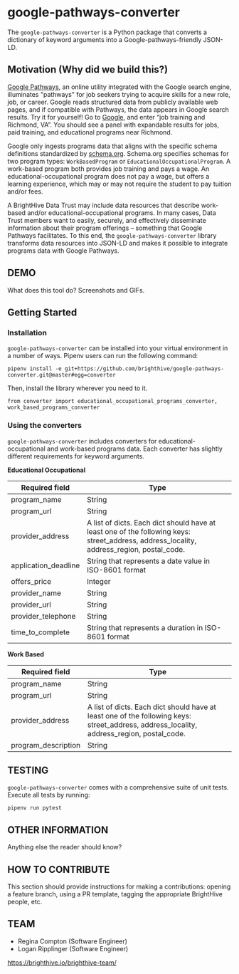 # google-pathways-converter

The `google-pathways-converter` is a Python package that converts a dictionary of keyword arguments into a Google-pathways-friendly JSON-LD.  

## Motivation (Why did we build this?)

[Google Pathways](https://developers.google.com/search/docs/data-types/job-training), an online utility integrated with the Google search engine, illuminates "pathways" for job seekers trying to acquire skills for a new role, job, or career. Google  reads structured data from publicly available web pages, and if compatible with Pathways, the data appears in Google search results. Try it for yourself! Go to [Google](https://www.google.com/), and enter “job training and Richmond, VA”. You should see a panel with expandable results for jobs, paid training, and educational programs near Richmond. 

Google only ingests programs data that aligns with the specific schema definitions standardized by [schema.org](https://schema.org/). Schema.org specifies schemas for two program types: `WorkBasedProgram` or `EducationalOccupationalProgram`. A work-based program both provides job training and pays a wage. An educational-occupational program does not pay a wage, but offers a learning experience, which may or may not require the student to pay tuition and/or fees.

A BrightHive Data Trust may include data resources that describe work-based and/or educational-occupational programs. In many cases, Data Trust members want to easily, securely, and effectively disseminate information about their program offerings – something that Google Pathways facilitates. To this end, the `google-pathways-converter` library transforms data resources into JSON-LD and makes it possible to integrate programs data with Google Pathways.

## DEMO
What does this tool do? Screenshots and GIFs.

## Getting Started

### Installation
`google-pathways-converter` can be installed into your virtual environment in a number of ways. Pipenv users can run the following command:

```
pipenv install -e git+https://github.com/brighthive/google-pathways-converter.git@master#egg=converter
```

Then, install the library wherever you need to it.

```
from converter import educational_occupational_programs_converter, work_based_programs_converter
```

### Using the converters

`google-pathways-converter` includes converters for educational-occupational and work-based programs data. Each converter has slightly different requirements for keyword arguments. 

**Educational Occupational**

| Required field        | Type   
| --------------------- | -------------
| program_name          | String              
| program_url           | String      
| provider_address      | A list of dicts. Each dict should have at least one of the following keys: street_address, address_locality, address_region, postal_code.        
| application_deadline  | String that represents a date value in ISO-8601 format
| offers_price          | Integer
| provider_name         | String
| provider_url          | String
| provider_telephone    | String
| time_to_complete      | String that represents a duration in ISO-8601 format

**Work Based**

| Required field        | Type   
| --------------------- | -------------
| program_name          | String              
| program_url           | String      
| provider_address      | A list of dicts. Each dict should have at least one of the following keys: street_address, address_locality, address_region, postal_code. 
| program_description   | String

## TESTING
`google-pathways-converter` comes with a comprehensive suite of unit tests. Execute all tests by running:

```
pipenv run pytest
```

## OTHER INFORMATION
Anything else the reader should know?

## HOW TO CONTRIBUTE
This section should provide instructions for making a contributions: 
opening a feature branch, using a PR template, tagging the appropriate BrightHive people, etc.

## TEAM

* Regina Compton (Software Engineer)
* Logan Ripplinger (Software Engineer)

https://brighthive.io/brighthive-team/